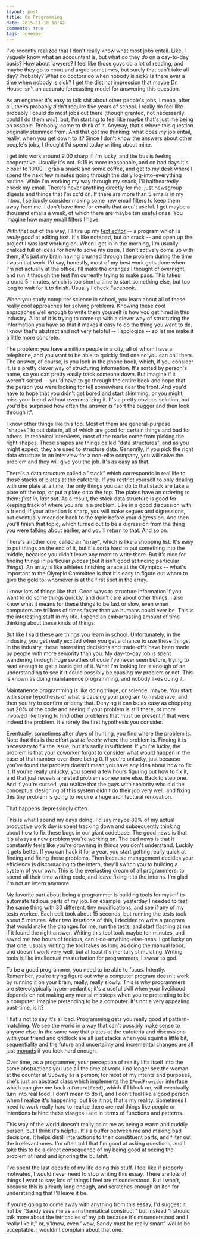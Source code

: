 ```yaml
---
layout: post
title: On Programming
date: 2015-11-18 16:42
comments: true
tags: november
---
```


I've recently realized that I don't really know what most jobs entail. Like, I
vaguely know what an accountant is, but what do they *do* on a day-to-day basis?
How about lawyers? I feel like those guys do a lot of reading, and maybe they go
to court and argue sometimes, but surely that can't take all day? Probably? What
do doctors do when nobody is sick? Is there ever a time when nobody is sick? I
get the distinct impression that maybe Dr. House isn't an accurate forecasting
model for answering this question.

As an engineer it's easy to talk shit about other people's jobs, I mean, after
all, theirs probably didn't require five years of school. I really do feel like
probably I could do most jobs out there (though granted, not necessarily could I
do them *well*), but, I'm starting to feel like maybe that's just me being an
asshole. Probably, come to think of it. Anyway, that's where this question
originally stemmed from. And that got me thinking: what does *my* job entail,
really, when you get down to it? Since I don't know the answers about other
people's jobs, I thought I'd spend today writing about mine. 

I get into work around 9:00 sharp if I'm lucky, and the bus is feeling
cooperative.  Usually it's not. 9:15 is more reasonable, and on bad days it's
closer to 10:00. I grab a snack and some coffee, and get to my desk where I
spend the next few minutes going through the daily log-into-everything routine.
While I'm working my way through my snack, I'll halfheartedly check my email.
There's never anything directly for me, just newsgroup digests and things that
I'm cc'd on. If there are more than 5 emails in my inbox, I seriously consider
making some new email filters to keep them away from me. I don't have time for
emails that aren't useful. I get maybe a thousand emails a week, of which there
are maybe ten useful ones. You imagine how many email filters I have.

With that out of the way, I'll fire up my [text editor][vim] -- a program which
is *really good* at editing text. It's like notepad, but on crack -- and open up
the project I was last working on. When I get in in the morning, I'm usually
chalked full of ideas for how to solve my issue. I don't actively come up with
them, it's just my brain having churned through the problem during the time I
wasn't at work. I'd say, honestly, most of my best work gets done when I'm not
actually at the office. I'll make the changes I thought of overnight, and run it
through the test I'm currently trying to make pass. This takes around 5 minutes,
which is too short a time to start something else, but too long to wait for it
to finish. Usually I check Facebook.

When you study computer science in school, you learn about all of these really
cool approaches for solving problems. Knowing these cool approaches well enough
to write them yourself is how you get hired in this industry. A lot of it is
trying to come up with a clever way of structuring the information you have so
that it makes it easy to do the thing you want to do. I know that's abstract and
not very helpful -- I apologize -- so let me make it a little more concrete.

The problem: you have a million people in a city, all of whom have a telephone,
and you want to be able to quickly find one so you can call them. The answer, of
course, is you look in the phone book, which, if you consider it, is a pretty
clever way of structuring information. It's sorted by person's name, so you can
pretty easily track someone down. But imagine if it weren't sorted -- you'd have
to go through the entire book and hope that the person you were looking for fell
somewhere near the front. *And* you'd have to hope that you didn't get bored and
start skimming, or you might miss your friend without even realizing it. It's a
pretty obvious solution, but you'd be surprised how often the answer is "sort
the bugger and then look through it".

I know other things like this too. Most of them are general-purpose "shapes" to
put data in, all of which are good for certain things and bad for others. In
technical interviews, most of the marks come from picking the right shapes.
These shapes are things called "data structures", and as you might expect, they
are used to structure data.  Generally, if you pick the right data structure in
an interview for a non-elite company, you will solve the problem and they will
give you the job. It's as easy as that.

There's a data structure called a "stack" which corresponds in real life to
those stacks of plates at the cafeteria. If you restrict yourself to only
dealing with one plate at a time, the only things you can do to that stack are
take a plate off the top, or put a plate onto the top. The plates have an
ordering to them: *first in, last out*. As a result, the stack data structure is
good for keeping track of where you are in a problem. Like in a good discussion
with a friend, if your attention is sharp, you will make segues and digressions,
but eventually meander back to the topic before your digression. And then you'll
finish that topic, which turned out to be a digression from the thing you were
talking about earlier, and you'll return to that. And so on.

There's another one, called an "array", which is like a shopping list. It's easy
to put things on the end of it, but it's sorta hard to put something into the
middle, because you didn't leave any room to write there. But it's nice for
finding things in particular *places* (but it isn't good at finding particular
*things*). An array is like athletes finishing a race at the Olympics -- what's
important to the Olympic Committee is that it's easy to figure out whom to give
the gold to: whomever is at the first spot in the array.

I know lots of things like that. Good ways to structure information if you want
to do some things quickly, and don't care about other things. I also know what
it means for these things to be fast or slow, even when computers are trillions
of times faster than we humans could ever be. This is the interesting stuff in
my life. I spend an embarrassing amount of time thinking about these kinds of
things.

But like I said these are things you learn in school. Unfortunately, in the
industry, you get really excited when you get a chance to use these things. In
the industry, these interesting decisions and trade-offs have been made by
people with more seniority than you. My day-to-day job is spent wandering
through huge swathes of code I've never seen before, trying to read enough to
get a basic gist of it. What I'm looking for is enough of an understanding to
see if it could possibly be causing my problem or not. This is known as doing
maintanence programming, and nobody likes doing it.

Maintanence programming is like doing triage, or science, maybe. You start with
some hypothesis of what is causing your program to misbehave, and then you try
to confirm or deny that. Denying it can be as easy as chopping out 20% of the
code and seeing if your problem is still there, or more involved like trying to
find other problems that must be present if that were indeed the problem. It's
rarely the first hypothesis you consider.

Eventually, sometimes after *days* of hunting, you find where the problem is.
Note that this is the effort *just to locate* where the problem is. Finding it
is necessary to fix the issue, but it's sadly insufficient. If you're lucky, the
problem is that your coworker forgot to consider what would happen in the case
of that number over there being 0. If you're unlucky, just because you've found
the problem doesn't mean you have any idea about how to fix it. If you're really
unlucky, you spend a few hours figuring out how to fix it, and that just reveals
a related problem somewhere else. Back to step one. And if you're cursed, you
realize that the guys with seniority who did the conceptual designing of this
system didn't do their job very well, and fixing this tiny problem is going to
require a huge architectural renovation. 

That happens depressingly often.

This is what I spend my days doing. I'd say maybe 80% of my actual productive
work day is spent tracking down and subsequently thinking about how to fix these
bugs in our giant codebase. The good news is that it's always a new problem
you're working on. The bad news is that it constantly feels like you're drowning
in things you don't understand. Luckily it gets better. If you can hack it for a
year, you start getting really quick at finding and fixing these problems. Then
because management decides your efficiency is discouraging to the intern,
they'll switch you to building a system of your own. This is the everlasting
dream of all programmers: to spend all their time writing code, and leave fixing
it to the interns. I'm glad I'm not an intern anymore.

My favorite part about being a programmer is building tools for myself to
automate tedious parts of my job. For example, yesterday I needed to test the
same thing with 30 different, tiny modifications, and see if any of my tests
worked. Each edit took about 15 seconds, but running the tests took about 5
minutes. After two iterations of this, I decided to write a program that would
make the changes for me, run the tests, and start flashing at me if it found the
right answer. Writing this tool took maybe ten minutes, and saved me two hours
of tedious, can't-do-anything-else-ness. I got lucky on that one, usually
writing the tool takes as long as doing the manual labor, and doesn't work very
well, but at least it's mentally stimulating. Writing tools is like intellectual
masturbation for programmers, I swear to god.

To be a good programmer, you need to be able to focus. Intently. Remember,
you're trying figure out why a computer program doesn't work by running it on
your brain, really, really slowly. This is why programmers are stereotypically
hyper-pedantic; it's a useful skill when your livelihood depends on not making
any mental missteps when you're pretending to be a computer. Imagine pretending
to be a computer. It's not a very appealing past-time, is it?

That's not to say it's all bad. Programming gets you really good at
pattern-matching. We see the world in a way that can't possibly make sense to
anyone else. In the same way that plates at the cafeteria and discussions with
your friend and gridlock are all just stacks when you squint a little bit,
sequentiality and the future and uncertainty and incremental changes are all
just [monads][monads] if you look hard enough. 

Over time, as a programmer, your perception of reality lifts itself into the
same abstractions you use all the time at work. I no longer see the woman at the
counter at Subway as a person; for most of my intents and purposes, she's just
an abstract class which implements the `IFoodProvider` interface which can give
me back a `Future[Food]`, which if I block on, will eventually turn into real
food. I don't mean to do it, and I don't feel like a good person when I realize
it's happening, but like it not, that's my reality. Sometimes I need to work
really hard to realize there are real things like people or intentions behind
these visages I see in terms of functions and patterns.

This way of the world doesn't really paint me as being a warm and cuddly person,
but I think it's helpful. It's a buffer between me and making bad decisions. It
helps distill interactions to their constituent parts, and filter out the
irrelevant ones. I'm often told that I'm good at asking questions, and I take
this to be a direct consequence of my being good at seeing the problem at hand
and ignoring the bullshit. 

I've spent the last decade of my life doing this stuff. I feel like if properly
motivated, I would never need to stop writing this essay. There are lots of
things I want to say; lots of things I feel are misunderstood. But I won't,
because this is already long enough, and scratches enough an itch for
understanding that I'll leave it be.

If you're going to come away with anything from this essay, I'd suggest it not
be "Sandy sees me as a mathematical construct," but instead "I should talk more
about the intricacies of my job because it's misunderstood and I really like
it," or, y'know, even "wow, Sandy must be really smart" would be acceptable. I
wouldn't complain about that one.

[vim]: http://sandymaguire.me/blog/vim-is-not-about-hjkl
[monads]: http://sandymaguire.me/blog/ideas-and-men

